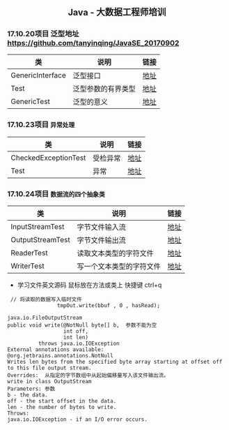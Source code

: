 <center><h1 style="magrin:0px;text-align:center;font-size:20px;">
Java - 大数据工程师培训
</h1></center>

### 17.10.20项目  泛型地址   https://github.com/tanyinqing/JavaSE_20170902

|类|说明|链接|
|---|---|---|
|GenericInterface|泛型接口|[地址](https://github.com/tanyinqing/JavaSE_20170902/blob/master/src/main/java/cn/edu/tsinghua/javase/generic/GenericInterface.java)|
|Test|泛型参数的有界类型|[地址](https://github.com/tanyinqing/JavaSE_20170902/blob/master/src/main/java/cn/edu/tsinghua/javase/generic/Test.java)|
|GenericTest|泛型的意义|[地址](https://github.com/tanyinqing/JavaSE_20170902/blob/master/src/main/java/cn/edu/tsinghua/javase/generic/GenericTest.java)|

### 17.10.23项目 `异常处理`
类|说明|链接|
|---|---|---|
|CheckedExceptionTest|受检异常|[地址](https://github.com/tanyinqing/JavaSE_20170902/blob/master/src/main/java/cn/edu/tsinghua/javase/exception/CheckedExceptionTest.java)|
|Test|异常|[地址](https://github.com/tanyinqing/JavaSE_20170902/blob/master/src/main/java/cn/edu/tsinghua/javase/exception/Test.java)|

### 17.10.24项目 `数据流的四个抽象类`
类|说明|链接|
|---|---|---|
|InputStreamTest|字节文件输入流|[地址](https://github.com/tanyinqing/JavaSE_20170902/blob/master/src/main/java/cn/edu/tsinghua/javase/io/InputStreamTest.java)|
|OutputStreamTest|字节文件输出流|[地址](https://github.com/tanyinqing/JavaSE_20170902/blob/master/src/main/java/cn/edu/tsinghua/javase/io/OutputStreamTest.java)|
|ReaderTest|读取文本类型的字符文件|[地址](https://github.com/tanyinqing/JavaSE_20170902/blob/master/src/main/java/cn/edu/tsinghua/javase/io/ReaderTest.java)|
|WriterTest|写一个文本类型的字符文件|[地址](https://github.com/tanyinqing/JavaSE_20170902/blob/master/src/main/java/cn/edu/tsinghua/javase/io/WriterTest.java)|


- 学习文件英文源码 鼠标放在方法或类上 快捷键 ctrl+q
```
 // 将读取的数据写入临时文件
                tmpOut.write(bbuf , 0 , hasRead);
                
java.io.FileOutputStream
public void write(@NotNull byte[] b,  参数不能为空
                  int off,
                  int len)
          throws java.io.IOException
External annotations available: 
@org.jetbrains.annotations.NotNull
Writes len bytes from the specified byte array starting at offset off to this file output stream.
Overrides:  从指定的字节数组中从起始偏移量写入该文件输出流。          
write in class OutputStream
Parameters: 参数
b - the data.
off - the start offset in the data.
len - the number of bytes to write.
Throws:
java.io.IOException - if an I/O error occurs.
```
  